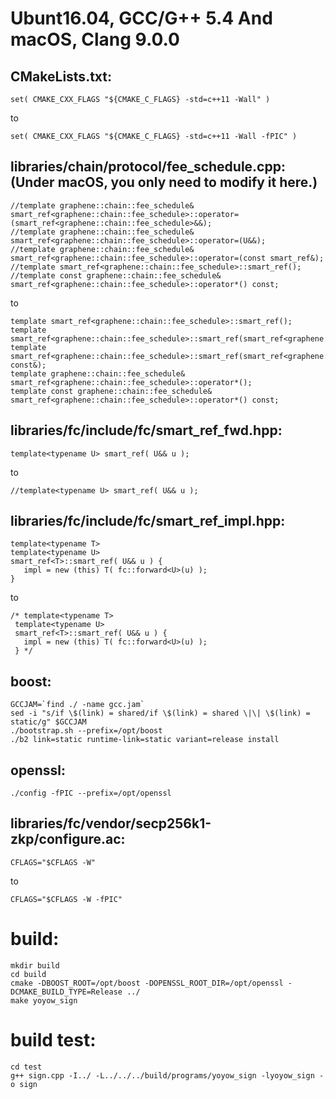 # Ubunt16.04, GCC/G++ 5.4 And macOS, Clang 9.0.0

## CMakeLists.txt:
   ```
   set( CMAKE_CXX_FLAGS "${CMAKE_C_FLAGS} -std=c++11 -Wall" )
   ```
   to
   ```
   set( CMAKE_CXX_FLAGS "${CMAKE_C_FLAGS} -std=c++11 -Wall -fPIC" )
   ```
## libraries/chain/protocol/fee_schedule.cpp:(Under macOS, you only need to modify it here.)
   ```
   //template graphene::chain::fee_schedule& smart_ref<graphene::chain::fee_schedule>::operator=(smart_ref<graphene::chain::fee_schedule>&&);
   //template graphene::chain::fee_schedule& smart_ref<graphene::chain::fee_schedule>::operator=(U&&);
   //template graphene::chain::fee_schedule& smart_ref<graphene::chain::fee_schedule>::operator=(const smart_ref&);
   //template smart_ref<graphene::chain::fee_schedule>::smart_ref();
   //template const graphene::chain::fee_schedule& smart_ref<graphene::chain::fee_schedule>::operator*() const;
   ```
   to
   ```
   template smart_ref<graphene::chain::fee_schedule>::smart_ref();
   template smart_ref<graphene::chain::fee_schedule>::smart_ref(smart_ref<graphene::chain::fee_schedule>&&);
   template smart_ref<graphene::chain::fee_schedule>::smart_ref(smart_ref<graphene::chain::fee_schedule> const&);
   template graphene::chain::fee_schedule& smart_ref<graphene::chain::fee_schedule>::operator*();
   template const graphene::chain::fee_schedule& smart_ref<graphene::chain::fee_schedule>::operator*() const;
   ```
## libraries/fc/include/fc/smart_ref_fwd.hpp:
   ```
   template<typename U> smart_ref( U&& u );
   ```
   to
   ```
   //template<typename U> smart_ref( U&& u );
   ```

## libraries/fc/include/fc/smart_ref_impl.hpp:
   ```
   template<typename T>
   template<typename U>
   smart_ref<T>::smart_ref( U&& u ) {
      impl = new (this) T( fc::forward<U>(u) );
   }
   ```
   to
   ```
   /* template<typename T>
    template<typename U>
    smart_ref<T>::smart_ref( U&& u ) {
      impl = new (this) T( fc::forward<U>(u) );
    } */
   ```

## boost:
   ```
   GCCJAM=`find ./ -name gcc.jam`
   sed -i "s/if \$(link) = shared/if \$(link) = shared \|\| \$(link) = static/g" $GCCJAM
   ./bootstrap.sh --prefix=/opt/boost
   ./b2 link=static runtime-link=static variant=release install
   ```

## openssl:
   ```./config -fPIC --prefix=/opt/openssl```

## libraries/fc/vendor/secp256k1-zkp/configure.ac:
   ```
   CFLAGS="$CFLAGS -W"
   ```
   to
   ```
   CFLAGS="$CFLAGS -W -fPIC"
   ```

# build:
   ```
   mkdir build
   cd build
   cmake -DBOOST_ROOT=/opt/boost -DOPENSSL_ROOT_DIR=/opt/openssl -DCMAKE_BUILD_TYPE=Release ../
   make yoyow_sign
   ```

# build test:
   ```
   cd test
   g++ sign.cpp -I../ -L../../../build/programs/yoyow_sign -lyoyow_sign -o sign
   ```